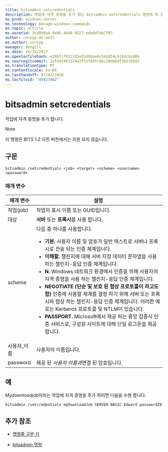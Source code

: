 ```yaml
---
title: bitsadmin setcredentials
description: 작업에 자격 증명을 추가 하는 bitsadmin setcredentials 명령에 대 한 참조 문서입니다.
ms.prod: windows-server
ms.technology: manage-windows-commands
ms.topic: article
ms.assetid: 3cd099a4-9e85-46d8-8527-edb6dfab7f97
author: coreyp-at-msft
ms.author: coreyp
manager: dongill
ms.date: 10/16/2017
ms.openlocfilehash: e28bf17812335e55db0ae8c5ddd54c418dcb2d66
ms.sourcegitcommit: 2afed2461574a3f53f84fc9ec28d86df3b335685
ms.translationtype: MT
ms.contentlocale: ko-KR
ms.lasthandoff: 07/02/2020
ms.locfileid: "85927862"
---
```

# <a name="bitsadmin-setcredentials"></a>bitsadmin setcredentials

작업에 자격 증명을 추가 합니다.

> [!NOTE]
> 이 명령은 BITS 1.2 이전 버전에서는 지원 되지 않습니다.

## <a name="syntax"></a>구문

```
bitsadmin /setcredentials <job> <target> <scheme> <username> <password>
```

### <a name="parameters"></a>매개 변수

| 매개 변수 | 설명 |
| -------------- | -------------- |
| 작업(job) | 작업의 표시 이름 또는 GUID입니다. |
| 대상 | **서버** 또는 **프록시**를 사용 합니다. |
| scheme | 다음 중 하나를 사용합니다.<ul><li>**기본.** 사용자 이름 및 암호가 일반 텍스트로 서버나 프록시로 전송 되는 인증 체계입니다.</li><li>**이해할.** 챌린지에 대해 서버 지정 데이터 문자열을 사용 하는 챌린지-응답 인증 체계입니다.</li><li>**N.** Windows 네트워크 환경에서 인증을 위해 사용자의 자격 증명을 사용 하는 챌린지-응답 인증 체계입니다.</li><li>**NEGOTIATE (단순 및 보호 된 협상 프로토콜이 라고도 함)** 인증에 사용할 체계를 결정 하기 위해 서버 또는 프록시와 협상 하는 챌린지-응답 인증 체계입니다. 이러한 예로는 Kerberos 프로토콜 및 NTLM이 있습니다.</li><li>**PASSPORT.** Microsoft에서 제공 하는 중앙 집중식 인증 서비스로, 구성원 사이트에 대해 단일 로그온을 제공 합니다.</li></ul> |
| 사용자_이름 | 사용자의 이름입니다. |
| password | 제공 된 *사용자 이름과*연결 된 암호입니다. |

## <a name="examples"></a>예

*Mydownloadjob*이라는 작업에 자격 증명을 추가 하려면 다음을 수행 합니다.

```
bitsadmin /setcredentials myDownloadJob SERVER BASIC Edward password20
```

## <a name="additional-references"></a>추가 참조

- [명령줄 구문 키](command-line-syntax-key.md)

- [bitsadmin 명령](bitsadmin.md)
